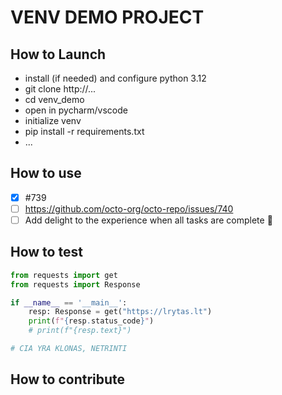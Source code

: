 # VENV DEMO PROJECT

## How to Launch
- install (if needed) and configure python 3.12
- git clone http://...
- cd venv_demo
- open in pycharm/vscode
- initialize venv
- pip install -r requirements.txt
- ...

## How to use
- [x] #739
- [ ] https://github.com/octo-org/octo-repo/issues/740
- [ ] Add delight to the experience when all tasks are complete :tada:

## How to test

```python
from requests import get
from requests import Response

if __name__ == '__main__':
    resp: Response = get("https://lrytas.lt")
    print(f"{resp.status_code}")
    # print(f"{resp.text}")

# CIA YRA KLONAS, NETRINTI
```

## How to contribute
